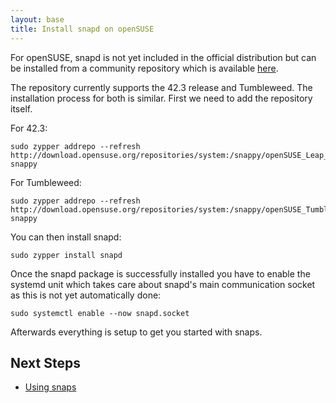 ```yaml
---
layout: base
title: Install snapd on openSUSE
---
```


For openSUSE, snapd is not yet included in the official distribution but can be
installed from a community repository which is available [here](https://build.opensuse.org/package/show/system:snappy/snapd).

The repository currently supports the 42.3 release and Tumbleweed. The installation
process for both is similar. First we need to add the repository itself.

For 42.3:

```
sudo zypper addrepo --refresh http://download.opensuse.org/repositories/system:/snappy/openSUSE_Leap_42.3/ snappy
```
For Tumbleweed:

```
sudo zypper addrepo --refresh http://download.opensuse.org/repositories/system:/snappy/openSUSE_Tumbleweed/ snappy
```

You can then install snapd:

```
sudo zypper install snapd
```

Once the snapd package is successfully installed you have to
enable the systemd unit which takes care about snapd's main
communication socket as this is not yet automatically done:

```
sudo systemctl enable --now snapd.socket
```

Afterwards everything is setup to get you started with snaps.

## Next Steps

 * [Using snaps](usage)
